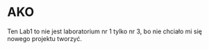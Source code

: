 # AKO

Ten Lab1 to nie jest laboratorium nr 1 tylko nr 3, bo nie chciało mi się nowego projektu tworzyć.
